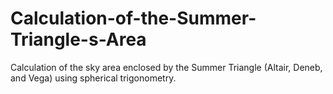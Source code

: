 # Calculation-of-the-Summer-Triangle-s-Area
Calculation of the sky area enclosed by the Summer Triangle (Altair, Deneb, and Vega) using spherical trigonometry.
